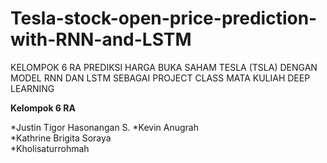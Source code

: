 # Tesla-stock-open-price-prediction-with-RNN-and-LSTM
KELOMPOK 6 RA
PREDIKSI HARGA BUKA SAHAM TESLA (TSLA) DENGAN MODEL RNN DAN LSTM SEBAGAI PROJECT CLASS MATA KULIAH DEEP LEARNING

**Kelompok 6 RA**

*Justin Tigor Hasonangan S.
*Kevin Anugrah                      
*Kathrine Brigita Soraya	          
*Kholisaturrohmah                   

